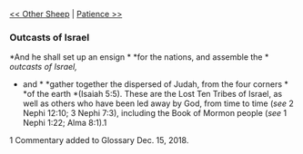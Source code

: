 [<< Other Sheep](Other%20Sheep)  |  [Patience >>](Patience)

### Outcasts of Israel

*And he shall set up an ensign *
*for the nations, and assemble the *
*outcasts of Israel,*
* and *
*gather together the dispersed of Judah, from the four corners *
*of the earth *(Isaiah 5:5). These are the Lost Ten Tribes of Israel, as well as others who have been led away by God, from time to time (*see* 2 Nephi 12:10; 3 Nephi 7:3), including the Book of Mormon people (*see* 1 Nephi 1:22; Alma 8:1).1



1 Commentary added to Glossary Dec. 15, 2018.
